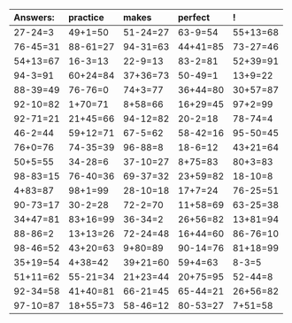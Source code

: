 | Answers: | practice | makes | perfect | ! |
| :--- | :--- | :--- | :--- | :--- |
| 27-24=3 | 49+1=50 | 51-24=27 | 63-9=54 | 55+13=68 | 
| 76-45=31 | 88-61=27 | 94-31=63 | 44+41=85 | 73-27=46 | 
| 54+13=67 | 16-3=13 | 22-9=13 | 83-2=81 | 52+39=91 | 
| 94-3=91 | 60+24=84 | 37+36=73 | 50-49=1 | 13+9=22 | 
| 88-39=49 | 76-76=0 | 74+3=77 | 36+44=80 | 30+57=87 | 
| 92-10=82 | 1+70=71 | 8+58=66 | 16+29=45 | 97+2=99 | 
| 92-71=21 | 21+45=66 | 94-12=82 | 20-2=18 | 78-74=4 | 
| 46-2=44 | 59+12=71 | 67-5=62 | 58-42=16 | 95-50=45 | 
| 76+0=76 | 74-35=39 | 96-88=8 | 18-6=12 | 43+21=64 | 
| 50+5=55 | 34-28=6 | 37-10=27 | 8+75=83 | 80+3=83 | 
| 98-83=15 | 76-40=36 | 69-37=32 | 23+59=82 | 18-10=8 | 
| 4+83=87 | 98+1=99 | 28-10=18 | 17+7=24 | 76-25=51 | 
| 90-73=17 | 30-2=28 | 72-2=70 | 11+58=69 | 63-25=38 | 
| 34+47=81 | 83+16=99 | 36-34=2 | 26+56=82 | 13+81=94 | 
| 88-86=2 | 13+13=26 | 72-24=48 | 16+44=60 | 86-76=10 | 
| 98-46=52 | 43+20=63 | 9+80=89 | 90-14=76 | 81+18=99 | 
| 35+19=54 | 4+38=42 | 39+21=60 | 59+4=63 | 8-3=5 | 
| 51+11=62 | 55-21=34 | 21+23=44 | 20+75=95 | 52-44=8 | 
| 92-34=58 | 41+40=81 | 66-21=45 | 65-44=21 | 26+56=82 | 
| 97-10=87 | 18+55=73 | 58-46=12 | 80-53=27 | 7+51=58 | 
